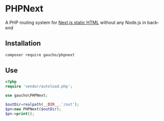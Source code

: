# PHPNext

A PHP routing system for [Next.js static HTML](https://nextjs.org/docs/advanced-features/static-html-export) without any Node.js in back-end

## Installation

```bash
composer require gaucho/phpnext
```

## Use

```php
<?php
require 'vendor/autoload.php';

use gaucho\PHPNext;

$outDir=realpath(__DIR__.'/out');
$pn=new PHPNext($outDir);
$pn->print();
```

